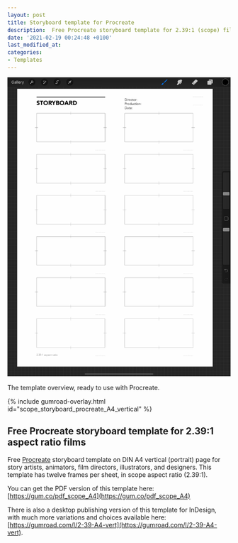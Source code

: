 ```yaml
---
layout: post
title: Storyboard template for Procreate
description:  Free Procreate storyboard template for 2.39:1 (scope) films, ready to use.
date: '2021-02-19 00:24:48 +0100'
last_modified_at:
categories:
- Templates
---
```

<a href="https://gum.co/scope_storyboard_procreate_A4_vertical" class="no-underline pv2 grow db"><img class="w-100" src="/images/Film-Storyboards.com_Procreate_storyboard-template_2.39x1_scope_Avenir-Light_10pt_DIN_A4-portrait_preview.png"></a>
<figcaption>The template overview, ready to use with Procreate.</figcaption>

{% include gumroad-overlay.html id="scope_storyboard_procreate_A4_vertical" %}

## Free Procreate storyboard template for 2.39:1 aspect ratio films
Free [Procreate](https://procreate.art) storyboard template on DIN A4 vertical (portrait) page for story artists, animators, film directors, illustrators, and designers. This template has twelve frames per sheet, in scope aspect ratio (2.39:1). 

You can get the PDF version of this template here: [https://gum.co/pdf_scope_A4](https://gum.co/pdf_scope_A4)

There is also a desktop publishing version of this template for InDesign, with much more variations and choices available here: [https://gumroad.com/l/2-39-A4-vert](https://gumroad.com/l/2-39-A4-vert).